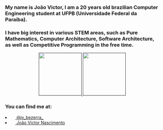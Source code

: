 ### My name is João Victor, I am a 20 years old brazilian Computer Engineering student at UFPB (Universidade Federal da Paraíba).

### I have big interest in various STEM areas, such as Pure Mathematics, Computer Architecture, Software Architecture, as well as Competitive Programming in the free time.
<p align="center">
  <a href="">
    <img height="140em" src="https://github-readme-stats.vercel.app/api?username=joaovictor720&theme=tokyonight&show_icons=true&hide_border=true&&count_private=true&include_all_commits=true" />
    <img height="140em" src="https://github-readme-stats.vercel.app/api/top-langs/?username=joaovictor720&layout=compact&langs_count=7&theme=tokyonight"/>
  </a>
</p>

### You can find me at:
<p align="center">
  <li>
    <a href="https://www.instagram.com/jv_bezerra_/?hl=pt-br">
      <img height="13em" src="https://user-images.githubusercontent.com/81996683/208732368-02999b1d-408a-4cda-b159-b64f63240fc4.svg"/>
      @jv_bezerra_
    </a>
  </li>
  <li>
    <a href="https://www.linkedin.com/in/jo%C3%A3o-victor-nascimento-409750214/">
      <img height="13em" src="https://user-images.githubusercontent.com/81996683/208731883-5ce8c4e3-ae64-4ace-a5a6-484ab2129515.svg"/>
      João Victor Nascimento
    </a>
  </li>
</p>

<!--
**joaovictor720/joaovictor720** is a ✨ _special_ ✨ repository because its `README.md` (this file) appears on your GitHub profile.

Here are some ideas to get you started:

- 🔭 I’m currently working on ...
- 🌱 I’m currently learning ...
- 👯 I’m looking to collaborate on ...
- 🤔 I’m looking for help with ...
- 💬 Ask me about ...
- 📫 How to reach me: ...
- 😄 Pronouns: ...
- ⚡ Fun fact: ...
-->
